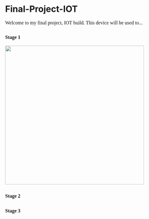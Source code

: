 # Final-Project-IOT

<html>
<body>
<p><span style="font-size:16px;"><span style="font-family:times new roman,times,serif;">Welcome to my final project, IOT build. This device will be used to...</span></span></p>

<h2><span style="font-size:16px;"><span style="font-family:times new roman,times,serif;">Stage 1</span></span></h2>

<p><span style="font-size:16px;"><span style="font-family:times new roman,times,serif;"><img alt="" src="abc" style="width: 450px; height: 450px;" /></span></span></p>

<h2><span style="font-size:16px;"><span style="font-family:times new roman,times,serif;">Stage 2</span></span></h2>

<h2><span style="font-size:16px;"><span style="font-family:times new roman,times,serif;">Stage 3</span></span></h2>
</body>
</html>
